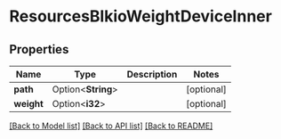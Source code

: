 # ResourcesBlkioWeightDeviceInner

## Properties

Name | Type | Description | Notes
------------ | ------------- | ------------- | -------------
**path** | Option<**String**> |  | [optional]
**weight** | Option<**i32**> |  | [optional]

[[Back to Model list]](../README.md#documentation-for-models) [[Back to API list]](../README.md#documentation-for-api-endpoints) [[Back to README]](../README.md)


